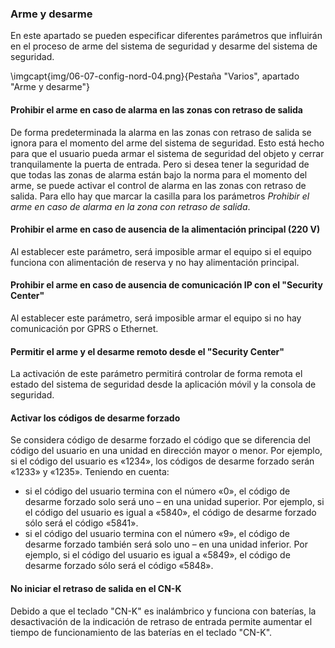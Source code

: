 ### Arme y desarme

En este apartado se pueden especificar diferentes parámetros que influirán en el proceso de arme del sistema de seguridad y desarme del sistema de seguridad.

\imgcapt{img/06-07-config-nord-04.png}{Pestaña "Varios", apartado "Arme y desarme"}

#### Prohibir el arme en caso de alarma en las zonas con retraso de salida

De forma predeterminada la alarma en las zonas con retraso de salida se ignora para el momento del arme del sistema de seguridad. Esto está hecho para que el usuario pueda armar el sistema de seguridad del objeto y cerrar tranquilamente la puerta de entrada. Pero si desea tener la seguridad de que todas las zonas de alarma están bajo la norma para el momento del arme, se puede activar el control de alarma en las zonas con retraso de salida. Para ello hay que marcar la casilla para los parámetros *Prohibir el arme en caso de alarma en la zona con retraso de salida*.

#### Prohibir el arme en caso de ausencia de la alimentación principal (220 V)

Al establecer este parámetro, será imposible armar el equipo si el equipo funciona con alimentación de reserva y no hay alimentación principal.

#### Prohibir el arme en caso de ausencia de comunicación IP con el "Security Center"

Al establecer este parámetro, será imposible armar el equipo si no hay comunicación por GPRS o Ethernet.

#### Permitir el arme y el desarme remoto desde el "Security Center"

La activación de este parámetro permitirá controlar de forma remota el estado del sistema de seguridad desde la aplicación móvil y la consola de seguridad.

#### Activar los códigos de desarme forzado

Se considera código de desarme forzado el código que se diferencia del código del usuario en una unidad en dirección mayor o menor. Por ejemplo, si el código del usuario es «1234», los códigos de desarme forzado serán «1233» y «1235». Teniendo en cuenta:

* si el código del usuario termina con el número «0», el código de desarme forzado solo será uno – en una unidad superior. Por ejemplo, si el código del usuario es igual a «5840», el código de desarme forzado sólo será el código «5841».
* si el código del usuario termina con el número «9», el código de desarme forzado también será solo uno – en una unidad inferior. Por ejemplo, si el código del usuario es igual a «5849», el código de desarme forzado sólo será el código «5848».

#### No iniciar el retraso de salida en el CN-K

Debido a que el teclado "CN-K" es inalámbrico y funciona con baterías, la desactivación de la indicación de retraso de entrada permite aumentar el tiempo de funcionamiento de las baterías en el teclado "CN-K".

